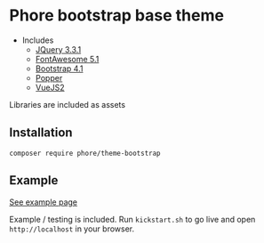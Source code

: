 # Phore bootstrap base theme

- Includes 
    - [JQuery 3.3.1]()
    - [FontAwesome 5.1]() 
    - [Bootstrap 4.1]()
    - [Popper]()
    - [VueJS2]()
    
Libraries are included as assets

## Installation

```
composer require phore/theme-bootstrap
```

## Example

[See example page](https://phore.github.io/phore-theme-bootstrap/docs)

Example / testing is included. Run `kickstart.sh` to go live and open
`http://localhost` in your browser. 


